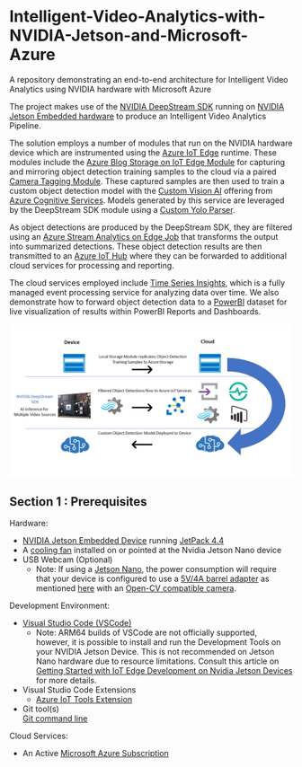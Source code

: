 # Intelligent-Video-Analytics-with-NVIDIA-Jetson-and-Microsoft-Azure

A repository demonstrating an end-to-end architecture for Intelligent Video Analytics using NVIDIA hardware with Microsoft Azure

The project makes use of the [NVIDIA DeepStream SDK](https://azuremarketplace.microsoft.com/en-us/marketplace/apps/nvidia.deepstream-iot?tab=Overview&WT.mc_id=julyot-iva-pdecarlo) running on [NVIDIA Jetson Embedded hardware](https://www.nvidia.com/en-us/autonomous-machines/jetson-store/) to produce an Intelligent Video Analytics Pipeline. 

The solution employs a number of modules that run on the NVIDIA hardware device which are instrumented using the [Azure IoT Edge](https://azure.microsoft.com/en-us/services/iot-edge/?WT.mc_id=julyot-iva-pdecarlo) runtime.  These modules include the [Azure Blog Storage on IoT Edge Module](https://docs.microsoft.com/en-us/azure/iot-edge/how-to-deploy-blob?WT.mc_id=julyot-iva-pdecarlo) for capturing and mirroring object detection training samples to the cloud via a paired [Camera Tagging Module](https://dev.to/azure/introduction-to-the-azure-iot-edge-camera-tagging-module-di8).  These captured samples are then used to train a custom object detection model with the [Custom Vision AI](https://www.customvision.ai/?WT.mc_id=julyot-iva-pdecarlo) offering from [Azure Cognitive Services](https://docs.microsoft.com/en-us/azure/cognitive-services/?WT.mc_id=julyot-iva-pdecarlo). Models generated by this service are leveraged by the DeepStream SDK module using a [Custom Yolo Parser](https://github.com/toolboc/Intelligent-Video-Analytics-with-NVIDIA-Jetson-and-Microsoft-Azure/tree/master/services/DEEPSTREAM/YoloParser/CustomVision_DeepStream5.0_JetPack4.4).  

As object detections are produced by the DeepStream SDK, they are filtered using an [Azure Stream Analytics on Edge Job](https://docs.microsoft.com/en-us/azure/stream-analytics/stream-analytics-edge?WT.mc_id=julyot-iva-pdecarlo) that transforms the output into summarized detections.  These object detection results are then transmitted to an [Azure IoT Hub](https://docs.microsoft.com/en-us/azure/iot-hub/?WT.mc_id=julyot-iva-pdecarlo) where they can be forwarded to additional cloud services for processing and reporting.  

The cloud services employed include [Time Series Insights](https://docs.microsoft.com/en-us/azure/time-series-insights/?WT.mc_id=julyot-iva-pdecarlo), which is a fully managed event processing service for analyzing data over time.  We also demonstrate how to forward object detection data to a [PowerBI](https://docs.microsoft.com/en-us/power-bi/?WT.mc_id=julyot-iva-pdecarlo) dataset for live visualization of results within PowerBI Reports and Dashboards.

![](./assets/IoTHubArchitecture.PNG)

## Section 1 : Prerequisites

Hardware:
* [NVIDIA Jetson Embedded Device](https://www.nvidia.com/en-us/autonomous-machines/jetson-store/) running [JetPack 4.4](https://developer.nvidia.com/embedded/jetpack)
* A [cooling fan](https://amzn.to/2ZI2ki9) installed on or pointed at the Nvidia Jetson Nano device 
* USB Webcam (Optional) 
  - Note: If using a [Jetson Nano](https://amzn.to/2WFE5zF), the power consumption will require that your device is configured to use a [5V/4A barrel adapter](https://amzn.to/32DFsTq) as mentioned [here](https://www.jetsonhacks.com/2019/04/10/jetson-nano-use-more-power/) with an [Open-CV compatible camera](https://web.archive.org/web/20120815172655/http://opencv.willowgarage.com/wiki/Welcome/OS/).

Development Environment:
- [Visual Studio Code (VSCode)](https://code.visualstudio.com/Download?WT.mc_id=github-IntelligentEdgeHOL-pdecarlo)
    - Note: ARM64 builds of VSCode are not officially supported, however, it is possible to install and run the Development Tools on your NVIDIA Jetson Device.  This is not recommended on Jetson Nano hardware due to resource limitations. Consult this article on [Getting Started with IoT Edge Development on Nvidia Jetson Devices](https://dev.to/azure/getting-started-with-iot-edge-development-on-nvidia-jetson-devices-2dfl) for more details.
- Visual Studio Code Extensions
  - [Azure IoT Tools Extension](https://marketplace.visualstudio.com/items?itemName=vsciot-vscode.azure-iot-tools)
- Git tool(s)  
  [Git command line](https://git-scm.com/) 

Cloud Services:
- An Active [Microsoft Azure Subscription](https://azure.microsoft.com/en-us/get-started?WT.mc_id=julyot-iva-pdecarlo)